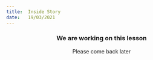 ```yaml
---
title:  Inside Story
date:   19/03/2021
---
```


### <center>We are working on this lesson</center>
<center>Please come back later</center>